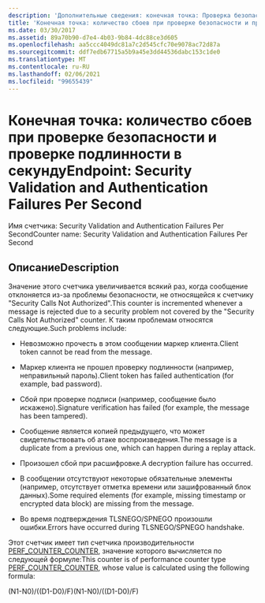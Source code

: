 ```yaml
---
description: 'Дополнительные сведения: конечная точка: Проверка безопасности и ошибки проверки подлинности за секунду'
title: 'Конечная точка: количество сбоев при проверке безопасности и проверке подлинности в секунду'
ms.date: 03/30/2017
ms.assetid: 89a70b90-d7e4-4b03-9b84-4dc88ce3d605
ms.openlocfilehash: aa5ccc4049dc81a7c2d545cfc70e9078ac72d87a
ms.sourcegitcommit: ddf7edb67715a5b9a45e3dd44536dabc153c1de0
ms.translationtype: MT
ms.contentlocale: ru-RU
ms.lasthandoff: 02/06/2021
ms.locfileid: "99655439"
---
```

# <a name="endpoint-security-validation-and-authentication-failures-per-second"></a><span data-ttu-id="12f5a-103">Конечная точка: количество сбоев при проверке безопасности и проверке подлинности в секунду</span><span class="sxs-lookup"><span data-stu-id="12f5a-103">Endpoint: Security Validation and Authentication Failures Per Second</span></span>

<span data-ttu-id="12f5a-104">Имя счетчика: Security Validation and Authentication Failures Per Second</span><span class="sxs-lookup"><span data-stu-id="12f5a-104">Counter name: Security Validation and Authentication Failures Per Second</span></span>  
  
## <a name="description"></a><span data-ttu-id="12f5a-105">Описание</span><span class="sxs-lookup"><span data-stu-id="12f5a-105">Description</span></span>  

 <span data-ttu-id="12f5a-106">Значение этого счетчика увеличивается всякий раз, когда сообщение отклоняется из-за проблемы безопасности, не относящейся к счетчику "Security Calls Not Authorized".</span><span class="sxs-lookup"><span data-stu-id="12f5a-106">This counter is incremented whenever a message is rejected due to a security problem not covered by the "Security Calls Not Authorized" counter.</span></span> <span data-ttu-id="12f5a-107">К таким проблемам относятся следующие.</span><span class="sxs-lookup"><span data-stu-id="12f5a-107">Such problems include:</span></span>  
  
- <span data-ttu-id="12f5a-108">Невозможно прочесть в этом сообщении маркер клиента.</span><span class="sxs-lookup"><span data-stu-id="12f5a-108">Client token cannot be read from the message.</span></span>  
  
- <span data-ttu-id="12f5a-109">Маркер клиента не прошел проверку подлинности (например, неправильный пароль).</span><span class="sxs-lookup"><span data-stu-id="12f5a-109">Client token has failed authentication (for example, bad password).</span></span>  
  
- <span data-ttu-id="12f5a-110">Сбой при проверке подписи (например, сообщение было искажено).</span><span class="sxs-lookup"><span data-stu-id="12f5a-110">Signature verification has failed (for example, the message has been tampered).</span></span>  
  
- <span data-ttu-id="12f5a-111">Сообщение является копией предыдущего, что может свидетельствовать об атаке воспроизведения.</span><span class="sxs-lookup"><span data-stu-id="12f5a-111">The message is a duplicate from a previous one, which can happen during a replay attack.</span></span>  
  
- <span data-ttu-id="12f5a-112">Произошел сбой при расшифровке.</span><span class="sxs-lookup"><span data-stu-id="12f5a-112">A decryption failure has occurred.</span></span>  
  
- <span data-ttu-id="12f5a-113">В сообщении отсутствуют некоторые обязательные элементы (например, отсутствует отметка времени или зашифрованный блок данных).</span><span class="sxs-lookup"><span data-stu-id="12f5a-113">Some required elements (for example, missing timestamp or encrypted data block) are missing from the message.</span></span>  
  
- <span data-ttu-id="12f5a-114">Во время подтверждения TLSNEGO/SPNEGO произошли ошибки.</span><span class="sxs-lookup"><span data-stu-id="12f5a-114">Errors have occurred during TLSNEGO/SPNEGO handshake.</span></span>  
  
 <span data-ttu-id="12f5a-115">Этот счетчик имеет тип счетчика производительности [PERF_COUNTER_COUNTER](/previous-versions/windows/it-pro/windows-server-2003/cc740048(v=ws.10)), значение которого вычисляется по следующей формуле:</span><span class="sxs-lookup"><span data-stu-id="12f5a-115">This counter is of performance counter type [PERF_COUNTER_COUNTER](/previous-versions/windows/it-pro/windows-server-2003/cc740048(v=ws.10)), whose value is calculated using the following formula:</span></span>  
  
 <span data-ttu-id="12f5a-116">(N1-N0)/((D1-D0)/F)</span><span class="sxs-lookup"><span data-stu-id="12f5a-116">(N1-N0)/((D1-D0)/F)</span></span>
